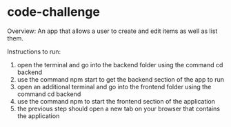 # code-challenge

Overview:
An app that allows a user to create and edit items as well as list them.

Instructions to run:
1. open the terminal and go into the backend folder using the command cd backend
2. use the command npm start to get the backend section of the app to run
3. open an additional terminal and go into the frontend folder using the command cd backend
4. use the command npm to start the frontend section of the application
5. the previous step should open a new tab on your browser that contains the application
